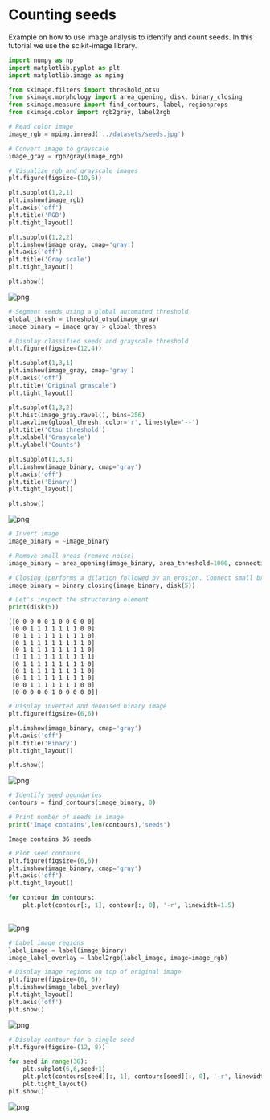 # Counting seeds

Example on how to use image analysis to identify and count seeds. In this tutorial we use the scikit-image library.


```python
import numpy as np
import matplotlib.pyplot as plt
import matplotlib.image as mpimg

from skimage.filters import threshold_otsu
from skimage.morphology import area_opening, disk, binary_closing
from skimage.measure import find_contours, label, regionprops
from skimage.color import rgb2gray, label2rgb

```


```python
# Read color image
image_rgb = mpimg.imread('../datasets/seeds.jpg')

```


```python
# Convert image to grayscale
image_gray = rgb2gray(image_rgb)

```


```python
# Visualize rgb and grayscale images
plt.figure(figsize=(10,6))

plt.subplot(1,2,1)
plt.imshow(image_rgb)
plt.axis('off')
plt.title('RGB')
plt.tight_layout()

plt.subplot(1,2,2)
plt.imshow(image_gray, cmap='gray')
plt.axis('off')
plt.title('Gray scale')
plt.tight_layout()

plt.show()

```


![png](image_analysis_count_seeds_files/image_analysis_count_seeds_4_0.png)



```python
# Segment seeds using a global automated threshold
global_thresh = threshold_otsu(image_gray)
image_binary = image_gray > global_thresh

```


```python
# Display classified seeds and grayscale threshold
plt.figure(figsize=(12,4))

plt.subplot(1,3,1)
plt.imshow(image_gray, cmap='gray')
plt.axis('off')
plt.title('Original grascale')
plt.tight_layout()

plt.subplot(1,3,2)
plt.hist(image_gray.ravel(), bins=256)
plt.axvline(global_thresh, color='r', linestyle='--')
plt.title('Otsu threshold')
plt.xlabel('Grasycale')
plt.ylabel('Counts')

plt.subplot(1,3,3)
plt.imshow(image_binary, cmap='gray')
plt.axis('off')
plt.title('Binary')
plt.tight_layout()

plt.show()

```


![png](image_analysis_count_seeds_files/image_analysis_count_seeds_6_0.png)



```python
# Invert image
image_binary = ~image_binary

```


```python
# Remove small areas (remove noise)
image_binary = area_opening(image_binary, area_threshold=1000, connectivity=2)

```


```python
# Closing (performs a dilation followed by an erosion. Connect small bright patches)
image_binary = binary_closing(image_binary, disk(5))

# Let's inspect the structuring element
print(disk(5))

```

    [[0 0 0 0 0 1 0 0 0 0 0]
     [0 0 1 1 1 1 1 1 1 0 0]
     [0 1 1 1 1 1 1 1 1 1 0]
     [0 1 1 1 1 1 1 1 1 1 0]
     [0 1 1 1 1 1 1 1 1 1 0]
     [1 1 1 1 1 1 1 1 1 1 1]
     [0 1 1 1 1 1 1 1 1 1 0]
     [0 1 1 1 1 1 1 1 1 1 0]
     [0 1 1 1 1 1 1 1 1 1 0]
     [0 0 1 1 1 1 1 1 1 0 0]
     [0 0 0 0 0 1 0 0 0 0 0]]



```python
# Display inverted and denoised binary image
plt.figure(figsize=(6,6))

plt.imshow(image_binary, cmap='gray')
plt.axis('off')
plt.title('Binary')
plt.tight_layout()

plt.show()

```


![png](image_analysis_count_seeds_files/image_analysis_count_seeds_10_0.png)



```python
# Identify seed boundaries
contours = find_contours(image_binary, 0)

# Print number of seeds in image
print('Image contains',len(contours),'seeds')

```

    Image contains 36 seeds



```python
# Plot seed contours
plt.figure(figsize=(6,6))
plt.imshow(image_binary, cmap='gray')
plt.axis('off')
plt.tight_layout()

for contour in contours:
    plt.plot(contour[:, 1], contour[:, 0], '-r', linewidth=1.5)
    
```


![png](image_analysis_count_seeds_files/image_analysis_count_seeds_12_0.png)



```python
# Label image regions
label_image = label(image_binary)
image_label_overlay = label2rgb(label_image, image=image_rgb)

```


```python
# Display image regions on top of original image
plt.figure(figsize=(6, 6))
plt.imshow(image_label_overlay)
plt.tight_layout()
plt.axis('off')
plt.show()

```


![png](image_analysis_count_seeds_files/image_analysis_count_seeds_14_0.png)



```python
# Display contour for a single seed
plt.figure(figsize=(12, 8))

for seed in range(36):
    plt.subplot(6,6,seed+1)
    plt.plot(contours[seed][:, 1], contours[seed][:, 0], '-r', linewidth=2)
    plt.tight_layout()
plt.show()

```


![png](image_analysis_count_seeds_files/image_analysis_count_seeds_15_0.png)

